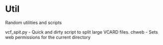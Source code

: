 Util
====

Random utilities and scripts

vcf_spit.py  -  Quick and dirty script to split large VCARD files.
chweb - Sets web permissions for the current directory
